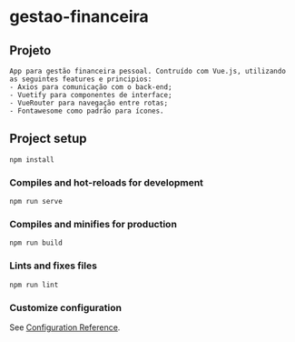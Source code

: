 # gestao-financeira

## Projeto
```
App para gestão financeira pessoal. Contruído com Vue.js, utilizando as seguintes features e principios:
- Axios para comunicação com o back-end;
- Vuetify para componentes de interface;
- VueRouter para navegação entre rotas;
- Fontawesome como padrão para ícones.
```

## Project setup
```
npm install
```

### Compiles and hot-reloads for development
```
npm run serve
```

### Compiles and minifies for production
```
npm run build
```

### Lints and fixes files
```
npm run lint
```

### Customize configuration
See [Configuration Reference](https://cli.vuejs.org/config/).

